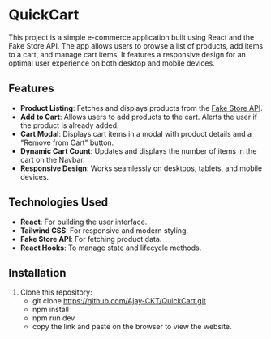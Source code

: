 # QuickCart

This project is a simple e-commerce application built using React and the Fake Store API. The app allows users to browse a list of products, add items to a cart, and manage cart items. It features a responsive design for an optimal user experience on both desktop and mobile devices.

## Features

- **Product Listing**: Fetches and displays products from the [Fake Store API](https://fakestoreapi.com/).
- **Add to Cart**: Allows users to add products to the cart. Alerts the user if the product is already added.
- **Cart Modal**: Displays cart items in a modal with product details and a "Remove from Cart" button.
- **Dynamic Cart Count**: Updates and displays the number of items in the cart on the Navbar.
- **Responsive Design**: Works seamlessly on desktops, tablets, and mobile devices.

## Technologies Used

- **React**: For building the user interface.
- **Tailwind CSS**: For responsive and modern styling.
- **Fake Store API**: For fetching product data.
- **React Hooks**: To manage state and lifecycle methods.


## Installation

1. Clone this repository:
   - git clone https://github.com/Ajay-CKT/QuickCart.git
   - npm install
   - npm run dev
   - copy the link and paste on the browser to view the website.
